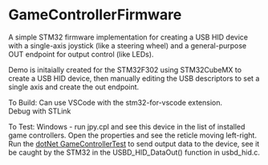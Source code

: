 # GameControllerFirmware
A simple STM32 firmware implementation for creating a USB HID device with a single-axis joystick (like a steering wheel) and a general-purpose OUT endpoint for output control (like LEDs).

Demo is initaially created for the STM32F302 using STM32CubeMX to create a USB HID device, then manually editing the USB descriptors to set a single axis and create the out endpoint.

To Build:
Can use VSCode with the stm32-for-vscode extension.  
Debug with STLink

To Test: 
Windows - run jpy.cpl and see this device in the list of installed game controllers. Open the properties and see the reticle moving left-right.
Run the [dotNet GameControllerTest](https://github.com/LekElectronics/USBHidOut) to send output data to the device, see it be caught by the STM32 in the USBD_HID_DataOut() function in usbd_hid.c.  

